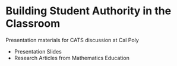 # Building Student Authority in the Classroom

Presentation materials for CATS discussion at Cal Poly

- Presentation Slides
- Research Articles from Mathematics Education

